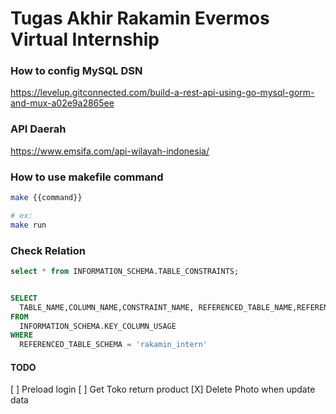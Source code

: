 # Tugas Akhir Rakamin Evermos Virtual Internship

### How to config MySQL DSN   
https://levelup.gitconnected.com/build-a-rest-api-using-go-mysql-gorm-and-mux-a02e9a2865ee

### API Daerah
https://www.emsifa.com/api-wilayah-indonesia/

### How to use makefile command
```bash
make {{command}}

# ex:
make run
```

### Check Relation
```sql
select * from INFORMATION_SCHEMA.TABLE_CONSTRAINTS;


SELECT 
  TABLE_NAME,COLUMN_NAME,CONSTRAINT_NAME, REFERENCED_TABLE_NAME,REFERENCED_COLUMN_NAME
FROM
  INFORMATION_SCHEMA.KEY_COLUMN_USAGE
WHERE
  REFERENCED_TABLE_SCHEMA = 'rakamin_intern' 
```
#### TODO
[ ] Preload login
[ ] Get Toko return product 
[X] Delete Photo when update data